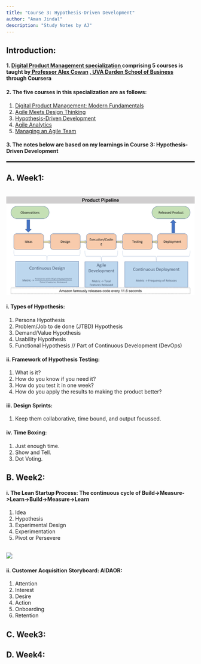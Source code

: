```yaml
---
title: "Course 3: Hypothesis-Driven Development"
author: "Aman Jindal"
description: "Study Notes by AJ"
---
```


## Introduction:

#### 1. <a href='https://www.coursera.org/specializations/uva-darden-digital-product-management' target="_blank"> Digital Product Management specialization </a> comprising 5 courses is taught by<a href='https://www.alexandercowan.com/' target="_blank"> Professor Alex Cowan</a> <a href='https://www.darden.virginia.edu/' target="_blank">, UVA Darden School of Business</a> through Coursera

#### 2. The five courses in this specialization are as follows:
   1. <a href='https://www.coursera.org/learn/uva-darden-digital-product-management?specialization=uva-darden-digital-product-management' target="_blank"> Digital Product Management: Modern Fundamentals </a>
   2. <a href='https://www.coursera.org/learn/uva-darden-getting-started-agile?specialization=uva-darden-digital-product-management' target="_blank"> Agile Meets Design Thinking </a>
   3. <a href='https://www.coursera.org/learn/uva-darden-agile-testing?specialization=uva-darden-digital-product-management' target="_blank"> Hypothesis-Driven Development </a>
   4. <a href='https://www.coursera.org/learn/uva-darden-agile-analytics?specialization=uva-darden-digital-product-management' target="_blank"> Agile Analytics </a>
   5. <a href='https://www.coursera.org/learn/uva-darden-agile-team-management?specialization=uva-darden-digital-product-management' target="_blank"> Managing an Agile Team </a>

#### 3. The notes below are based on my learnings in Course 3: Hypothesis-Driven Development

<hr style="border:.05px solid black">

## A. Week1:
<br>
<img src='.//Course3_Images/image01.jpg'/>

#### i. Types of Hypothesis:
   1. Persona Hypothesis
   2. Problem/Job to de done (JTBD) Hypothesis
   3. Demand/Value Hypothesis
   4. Usability Hypothesis
   5. Functional Hypothesis // Part of Continuous Development (DevOps)

#### ii. Framework of Hypothesis Testing:
   1. What is it?
   2. How do you know if you need it?
   3. How do you test it in one week?
   4. How do you apply the results to making the product better?

#### iii. Design Sprints:
   1. Keep them collaborative, time bound, and output focussed.

#### iv. Time Boxing:
   1. Just enough time.
   2. Show and Tell.
   3. Dot Voting.

## B. Week2:
  
#### i. The Lean Startup Process: The continuous cycle of Build->Measure->Learn->Build->Measure->Learn
   1. Idea
   2. Hypothesis
   3. Experimental Design
   4. Experimentation
   5. Pivot or Persevere

<br>

<img src='.//Course3_Images/image2.jpg'/>

#### ii. Customer Acquisition Storyboard: AIDAOR:
   1. Attention
   2. Interest
   3. Desire
   4. Action
   5. Onboarding
   6. Retention


## C. Week3:
  
## D. Week4:


   
